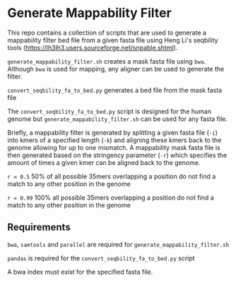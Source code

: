 # Generate Mappability Filter

This repo contains a collection of scripts that are used to generate a mappability filter bed file from a given fasta file using Heng Li's seqbility tools (https://lh3lh3.users.sourceforge.net/snpable.shtml). 

`generate_mappability_filter.sh` creates a mask fasta file using `bwa`. Although `bwa` is used for mapping, any aligner can be used to generate the filter.

`convert_seqbility_fa_to_bed.py` generates a bed file from the mask fasta file

The `convert_seqbility_fa_to_bed.py` script is designed for the human genome but `generate_mappability_filter.sh` can be used for any fasta file.

Briefly, a mappability filter is generated by splitting a given fasta file (`-i`) into kmers of a specified length (`-k`) and aligning these kmers back to the genome allowing for up to one mismatch. A mappability mask fasta file is then generated based on the stringency parameter (`-r`) which specifies the amount of times a given kmer can be aligned back to the genome.

`r = 0.5` 50% of all possible 35mers overlapping a position do not find a match to any other position in the genome

`r = 0.99` 100% all possible 35mers overlapping a position do not find a match to any other position in the genome

## Requirements
`bwa`, `samtools` and `parallel` are required for `generate_mappability_filter.sh`

`pandas` is required for the `convert_seqbility_fa_to_bed.py` script

A bwa index must exist for the specified fasta file.
